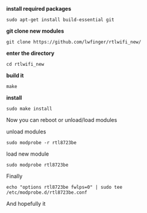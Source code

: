 **install required packages**
```
sudo apt-get install build-essential git
```
**git clone new  modules**
```
git clone https://github.com/lwfinger/rtlwifi_new/
```
**enter the directory**
```
cd rtlwifi_new
```
**build it**
```
make
```
**install**
```
sudo make install
```

Now you can reboot or unload/load modules

unload modules
```
sudo modprobe -r rtl8723be
```
load new module
```
sudo modprobe rtl8723be
```
Finally
```
echo "options rtl8723be fwlps=0" | sudo tee /etc/modprobe.d/rtl8723be.conf
```

And hopefully it

